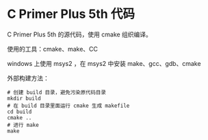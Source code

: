 C Primer Plus 5th 代码
=========================

C Primer Plus 5th 的源代码，使用 cmake 组织编译。

使用的工具：cmake、make、CC

windows 上使用 msys2 ，在 msys2 中安装 make、gcc、gdb、cmake

外部构建方法：

    # 创建 build 目录，避免污染原代码目录
    mkdir build
    # 在 build 目录里面运行 cmake 生成 makefile
    cd build
    cmake ..
    # 进行 make
    make
